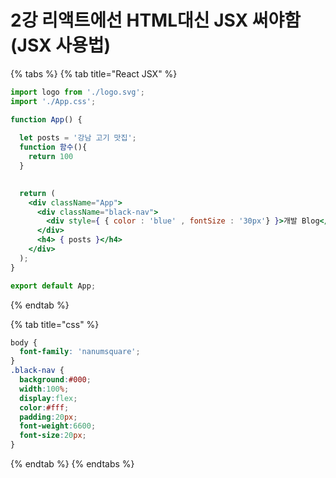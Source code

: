 # 2강 리액트에선 HTML대신 JSX 써야함 \(JSX 사용법\)

{% tabs %}
{% tab title="React JSX" %}
```jsx
import logo from './logo.svg';
import './App.css';

function App() {
  
  let posts = '강남 고기 맛집';
  function 함수(){
    return 100
  }
  

  return (
    <div className="App">
      <div className="black-nav">
        <div style={ { color : 'blue' , fontSize : '30px'} }>개발 Blog</div>
      </div>
      <h4> { posts }</h4>
    </div>
  );
}

export default App;

```
{% endtab %}

{% tab title="css" %}
```css
body {
  font-family: 'nanumsquare';
}
.black-nav {
  background:#000;
  width:100%;
  display:flex;
  color:#fff;
  padding:20px;
  font-weight:6600;
  font-size:20px;
}
```
{% endtab %}
{% endtabs %}



